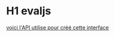 # H1 evaljs

[voici l'API utilise pour créé cette interface](https://geo.api.gouv.fr/communes?codePostal=63360')
